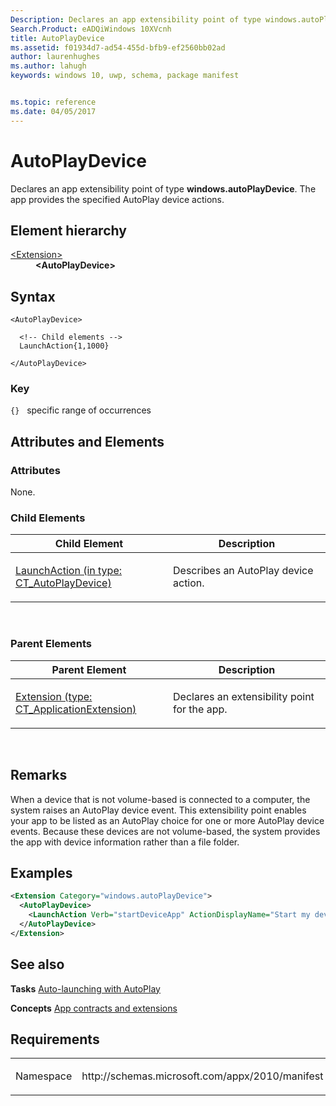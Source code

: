 ```yaml
---
Description: Declares an app extensibility point of type windows.autoPlayDevice.
Search.Product: eADQiWindows 10XVcnh
title: AutoPlayDevice
ms.assetid: f01934d7-ad54-455d-bfb9-ef2560bb02ad
author: laurenhughes
ms.author: lahugh
keywords: windows 10, uwp, schema, package manifest


ms.topic: reference
ms.date: 04/05/2017
---
```


# AutoPlayDevice




Declares an app extensibility point of type **windows.autoPlayDevice**. The app provides the specified AutoPlay device actions.

## Element hierarchy

<dl>
<dt><a href="element-extension.md">&lt;Extension&gt;</a></dt>
<dd><b>&lt;AutoPlayDevice&gt;</b></dd>
</dl>

## Syntax

``` syntax
<AutoPlayDevice>

  <!-- Child elements -->
  LaunchAction{1,1000}

</AutoPlayDevice>
```

### Key

`{}`   specific range of occurrences
## Attributes and Elements


### Attributes

None.

### Child Elements

<table>
<colgroup>
<col width="50%" />
<col width="50%" />
</colgroup>
<thead>
<tr class="header">
<th>Child Element</th>
<th>Description</th>
</tr>
</thead>
<tbody>
<tr class="odd">
<td><a href="element-1-launchaction.md">LaunchAction (in type: CT_AutoPlayDevice)</a> </td>
<td><p>Describes an AutoPlay device action.</p></td>
</tr>
</tbody>
</table>

 

### Parent Elements

<table>
<colgroup>
<col width="50%" />
<col width="50%" />
</colgroup>
<thead>
<tr class="header">
<th>Parent Element</th>
<th>Description</th>
</tr>
</thead>
<tbody>
<tr class="odd">
<td><a href="element-extension.md">Extension (type: CT_ApplicationExtension)</a> </td>
<td><p>Declares an extensibility point for the app.</p></td>
</tr>
</tbody>
</table>

 

## Remarks

When a device that is not volume-based is connected to a computer, the system raises an AutoPlay device event. This extensibility point enables your app to be listed as an AutoPlay choice for one or more AutoPlay device events. Because these devices are not volume-based, the system provides the app with device information rather than a file folder.

## Examples

```XML
<Extension Category="windows.autoPlayDevice">
  <AutoPlayDevice>
    <LaunchAction Verb="startDeviceApp" ActionDisplayName="Start my device app" DeviceEvent="CustomDeviceEvent"/>
  </AutoPlayDevice>
</Extension>
```

## See also


**Tasks**
[Auto-launching with AutoPlay](https://msdn.microsoft.com/library/windows/apps/hh452731)

**Concepts**
[App contracts and extensions](https://msdn.microsoft.com/library/windows/apps/hh464906)

## Requirements

<table>
<colgroup>
<col width="50%" />
<col width="50%" />
</colgroup>
<tbody>
<tr class="odd">
<td><p>Namespace</p></td>
<td><p>http://schemas.microsoft.com/appx/2010/manifest</p></td>
</tr>
</tbody>
</table>

 

 



